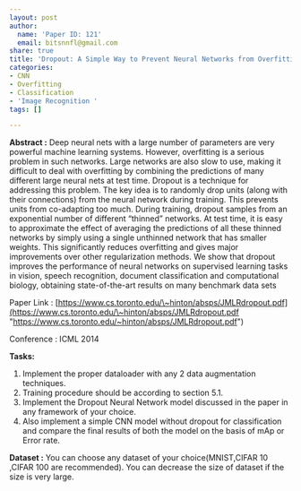 ```yaml
---
layout: post
author:
  name: 'Paper ID: 121'
  email: bitsnnfl@gmail.com
share: true
title: 'Dropout: A Simple Way to Prevent Neural Networks from Overfitting'
categories:
- CNN
- Overfitting
- Classification
- 'Image Recognition '
tags: []

---
```

**Abstract :** Deep neural nets with a large number of parameters are very powerful machine learning systems. However, overfitting is a serious problem in such networks. Large networks are also slow to use, making it difficult to deal with overfitting by combining the predictions of many different large neural nets at test time. Dropout is a technique for addressing this problem. The key idea is to randomly drop units (along with their connections) from the neural network during training. This prevents units from co-adapting too much. During training, dropout samples from an exponential number of different “thinned” networks. At test time, it is easy to approximate the effect of averaging the predictions of all these thinned networks by simply using a single unthinned network that has smaller weights. This significantly reduces overfitting and gives major improvements over other regularization methods. We show that dropout improves the performance of neural networks on supervised learning tasks in vision, speech recognition, document classification and computational biology, obtaining state-of-the-art results on many benchmark data sets

Paper Link : [https://www.cs.toronto.edu/\~hinton/absps/JMLRdropout.pdf](https://www.cs.toronto.edu/\~hinton/absps/JMLRdropout.pdf "https://www.cs.toronto.edu/~hinton/absps/JMLRdropout.pdf")

Conference : ICML 2014

**Tasks:**

1. Implement the proper dataloader with any 2 data augmentation techniques.
2. Training procedure should be according to section 5.1.
3. Implement the Dropout Neural Network model discussed in the paper in any framework of your choice.
4. Also implement a simple CNN model without dropout for classification and compare the final results of both the model on the basis of mAp or Error rate.

**Dataset :** You can choose any dataset of your choice(MNIST,CIFAR 10 ,CIFAR 100 are recommended). You can decrease the size of dataset if the size is very large.